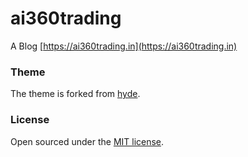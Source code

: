 # ai360trading

A Blog [https://ai360trading.in](https://ai360trading.in)

### Theme

The theme is forked from [hyde](https://github.com/poole/hyde).

### License

Open sourced under the [MIT license](LICENSE.md).
